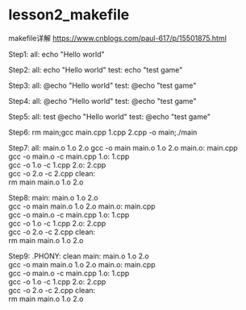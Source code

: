 # lesson2_makefile
makefile详解 https://www.cnblogs.com/paul-617/p/15501875.html

Step1:
	all:
		echo "Hello world"

Step2:
	all:
		echo "Hello world"
	test:
		echo "test game"

Step3:
	all:
		@echo "Hello world"
	test:
		@echo "test game"

Step4:
	all:
		@echo "Hello world"
	test:
		@echo "test game"

Step5:
	all: test
		@echo "Hello world"
	test:
		@echo "test game"

Step6:
	rm main;gcc main.cpp 1.cpp 2.cpp -o main;./main

Step7:
	all: main.o 1.o 2.o	
		gcc -o main main.o 1.o 2.o
	main.o: main.cpp	
		gcc -o main.o -c main.cpp
	1.o: 1.cpp	
		gcc -o 1.o -c 1.cpp
	2.o: 2.cpp	
		gcc -o 2.o -c 2.cpp
	clean:	
		rm main main.o 1.o 2.o

Step8:
	main: main.o 1.o 2.o	
		gcc -o main main.o 1.o 2.o
	main.o: main.cpp	
		gcc -o main.o -c main.cpp
	1.o: 1.cpp	
		gcc -o 1.o -c 1.cpp
	2.o: 2.cpp	
		gcc -o 2.o -c 2.cpp
	clean:	
		rm main main.o 1.o 2.o

Step9:
	.PHONY: clean
	main: main.o 1.o 2.o	
		gcc -o main main.o 1.o 2.o
	main.o: main.cpp	
		gcc -o main.o -c main.cpp
	1.o: 1.cpp	
		gcc -o 1.o -c 1.cpp
	2.o: 2.cpp	
		gcc -o 2.o -c 2.cpp
	clean:	
		rm main main.o 1.o 2.o






